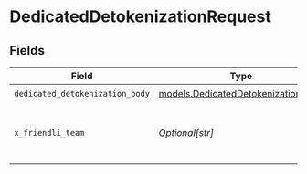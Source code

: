 # DedicatedDetokenizationRequest


## Fields

| Field                                                                          | Type                                                                           | Required                                                                       | Description                                                                    |
| ------------------------------------------------------------------------------ | ------------------------------------------------------------------------------ | ------------------------------------------------------------------------------ | ------------------------------------------------------------------------------ |
| `dedicated_detokenization_body`                                                | [models.DedicatedDetokenizationBody](../models/dedicateddetokenizationbody.md) | :heavy_check_mark:                                                             | N/A                                                                            |
| `x_friendli_team`                                                              | *Optional[str]*                                                                | :heavy_minus_sign:                                                             | ID of team to run requests as (optional parameter).                            |